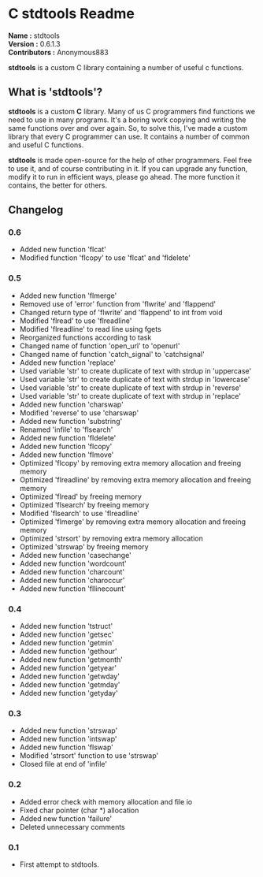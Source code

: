 # C stdtools Readme #

**Name         :** stdtools  
**Version      :** 0.6.1.3  
**Contributors :** Anonymous883  

**stdtools** is a custom C library containing a number of useful c functions.

## What is 'stdtools'? ##

**stdtools** is a custom **C** library. Many of us C programmers find functions we need to use in many programs. It's a boring work copying and writing the same functions over and over again. So, to solve this, I've made a custom library that every C programmer can use. It contains a number of common and useful C functions.

**stdtools** is made open-source for the help of other programmers. Feel free to use it, and of course contributing in it. If you can upgrade any function, modify it to run in efficient ways, please go ahead. The more function it contains, the better for others.

## Changelog ##

  ### 0.6 ###
  * Added new function 'flcat'
  * Modified function 'flcopy' to use 'flcat' and 'fldelete'

  ### 0.5 ###
  * Added new function 'flmerge'
  * Removed use of 'error' function from 'flwrite' and 'flappend'
  * Changed return type of 'flwrite' and 'flappend' to int from void
  * Modified 'flread' to use 'flreadline'
  * Modified 'flreadline' to read line using fgets
  * Reorganized functions according to task
  * Changed name of function 'open_url' to 'openurl'
  * Changed name of function 'catch_signal' to 'catchsignal'
  * Added new function 'replace'
  * Used variable 'str' to create duplicate of text with strdup in 'uppercase'
  * Used variable 'str' to create duplicate of text with strdup in 'lowercase'
  * Used variable 'str' to create duplicate of text with strdup in 'reverse'
  * Used variable 'str' to create duplicate of text with strdup in 'replace'
  * Added new function 'charswap'
  * Modified 'reverse' to use 'charswap'
  * Added new function 'substring'
  * Renamed 'infile' to 'flsearch'
  * Added new function 'fldelete'
  * Added new function 'flcopy'
  * Added new function 'flmove'
  * Optimized 'flcopy' by removing extra memory allocation and freeing memory
  * Optimized 'flreadline' by removing extra memory allocation and freeing memory
  * Optimized 'flread' by freeing memory
  * Optimized 'flsearch' by freeing memory
  * Modified 'flsearch' to use 'flreadline'
  * Optimized 'flmerge' by removing extra memory allocation and freeing memory
  * Optimized 'strsort' by removing extra memory allocation
  * Optimized 'strswap' by freeing memory
  * Added new function 'casechange'
  * Added new function 'wordcount'
  * Added new function 'charcount'
  * Added new function 'charoccur'
  * Added new function 'fllinecount'

  ### 0.4 ###
  * Added new function 'tstruct'
  * Added new function 'getsec'
  * Added new function 'getmin'
  * Added new function 'gethour'
  * Added new function 'getmonth'
  * Added new function 'getyear'
  * Added new function 'getwday'
  * Added new function 'getmday'
  * Added new function 'getyday'

  ### 0.3 ###
  * Added new function 'strswap'
  * Added new function 'intswap'
  * Added new function 'flswap'
  * Modified 'strsort' function to use 'strswap'
  * Closed file at end of 'infile'

  ### 0.2 ###
  * Added error check with memory allocation and file io
  * Fixed char pointer (char \*) allocation
  * Added new function 'failure'
  * Deleted unnecessary comments

  ### 0.1 ###
  * First attempt to stdtools. 
